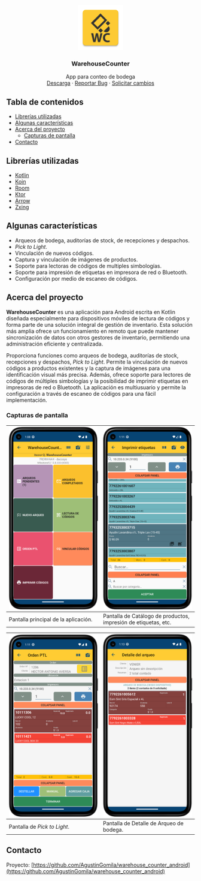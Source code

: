 <br/>
<p align="center">
    <a href="https://github.com/AgustinGomila/warehouse_counter_android">
    <img src="logo.png" alt="Logo" width="120"   height="120" />
    </a>

<h3 align="center">WarehouseCounter</h3>
    <p align="center">
        App para conteo de bodega
        <br/>
		<a href="http://resources.dacosys.com/Warehouse_Counter/Milestone12/installers/android/warehouseCounter-release.apk">Descarga</a>
        ·
        <a href="https://github.com/AgustinGomila/warehouse_counter_android/issues">Reportar Bug</a>
        ·
        <a href="https://github.com/AgustinGomila/warehouse_counter_android/issues">Solicitar cambios</a>
    </p>
</p>

<!-- TABLE OF CONTENTS -->
## Tabla de contenidos

* [Librerías utilizadas](#librerías-utilizadas)
* [Algunas características](#algunas-características)
* [Acerca del proyecto](#acerca-del-proyecto)
    * [Capturas de pantalla](#capturas-de-pantalla)
* [Contacto](#contacto)

## Librerías utilizadas

* [Kotlin](https://kotlinlang.org/)
* [Koin](https://github.com/InsertKoinIO/koin)
* [Room](https://android.googlesource.com/platform/frameworks/support/+/androidx-master-dev/room)
* [Ktor](https://github.com/ktorio/ktor)
* [Arrow](https://github.com/arrow-kt/arrow)
* [Zxing](https://github.com/journeyapps/zxing-android-embedded)

## Algunas características

+ Arqueos de bodega, auditorías de stock, de recepciones y despachos.
+ *Pick to Light*.
+ Vinculación de nuevos códigos.
+ Captura y vinculación de imágenes de productos.
+ Soporte para lectoras de códigos de multiples simbologías.
+ Soporte para impresión de etiquetas en impresora de red o Bluetooth.
+ Configuración por medio de escaneo de códigos.

## Acerca del proyecto

**WarehouseCounter** es una aplicación para Android escrita en Kotlin diseñada especialmente para dispositivos móviles de lectura de códigos y forma parte de una solución integral de gestión de inventario.
Esta solución más amplia ofrece un funcionamiento en remoto que puede mantener sincronización de datos con otros gestores de inventario, permitiendo una administración eficiente y centralizada.

Proporciona funciones como arqueos de bodega, auditorías de stock, recepciones y despachos, *Pick to Light*.
Permite la vinculación de nuevos códigos a productos existentes y la captura de imágenes para una identificación visual más precisa.
Además, ofrece soporte para lectores de códigos de múltiples simbologías y la posibilidad de imprimir etiquetas en impresoras de red o Bluetooth.
La aplicación es multiusuario y permite la configuración a través de escaneo de códigos para una fácil implementación.

### Capturas de pantalla

| <img src="warehouseCounter/wc_capture1.png" alt="WarehouseCounter Screenshot" width="300"/> | <img src="warehouseCounter/wc_capture2.png" alt="WarehouseCounter Screenshot" width="300"/> |
|---------------------------------------------------------------------------------------------|---------------------------------------------------------------------------------------------|
| Pantalla principal de la aplicación.                                                        | Pantalla de Catálogo de productos, <br/>impresión de etiquetas, etc.                        |

| <img src="warehouseCounter/wc_capture3.png" alt="WarehouseCounter Screenshot" width="300"/> | <img src="warehouseCounter/wc_capture4.png" alt="WarehouseCounter Screenshot" width="300"/> |
|---------------------------------------------------------------------------------------------|---------------------------------------------------------------------------------------------|
| Pantalla de *Pick to Light*.                                                                | Pantalla de Detalle de Arqueo de bodega.                                                    |

## Contacto

Proyecto: [https://github.com/AgustinGomila/warehouse_counter_android](https://github.com/AgustinGomila/warehouse_counter_android)
